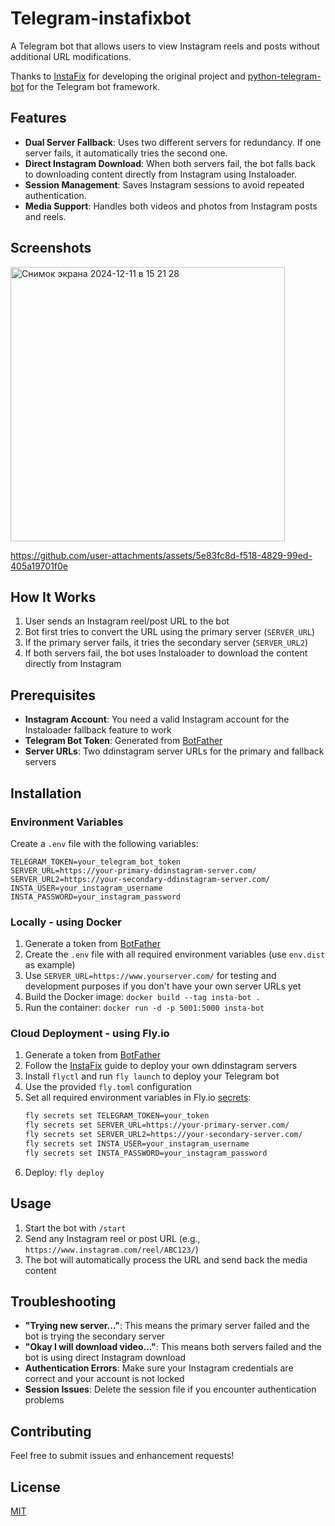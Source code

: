 # Telegram-instafixbot

A Telegram bot that allows users to view Instagram reels and posts without additional URL modifications.

Thanks to [InstaFix](https://github.com/Wikidepia/InstaFix) for developing the original project and [python-telegram-bot](https://docs.python-telegram-bot.org/en/v21.9/index.html) for the Telegram bot framework.

## Features

- **Dual Server Fallback**: Uses two different servers for redundancy. If one server fails, it automatically tries the second one.
- **Direct Instagram Download**: When both servers fail, the bot falls back to downloading content directly from Instagram using Instaloader.
- **Session Management**: Saves Instagram sessions to avoid repeated authentication.
- **Media Support**: Handles both videos and photos from Instagram posts and reels.


## Screenshots

<img width="439" alt="Снимок экрана 2024-12-11 в 15 21 28" src="https://github.com/user-attachments/assets/706f23c1-3a93-4bf8-89e9-9fc820f0f938" />

https://github.com/user-attachments/assets/5e83fc8d-f518-4829-99ed-405a19701f0e

## How It Works

1. User sends an Instagram reel/post URL to the bot
2. Bot first tries to convert the URL using the primary server (`SERVER_URL`)
3. If the primary server fails, it tries the secondary server (`SERVER_URL2`)
4. If both servers fail, the bot uses Instaloader to download the content directly from Instagram


## Prerequisites

- **Instagram Account**: You need a valid Instagram account for the Instaloader fallback feature to work
- **Telegram Bot Token**: Generated from [BotFather](https://telegram.me/BotFather)
- **Server URLs**: Two ddinstagram server URLs for the primary and fallback servers

## Installation

### Environment Variables

Create a `.env` file with the following variables:

```env
TELEGRAM_TOKEN=your_telegram_bot_token
SERVER_URL=https://your-primary-ddinstagram-server.com/
SERVER_URL2=https://your-secondary-ddinstagram-server.com/
INSTA_USER=your_instagram_username
INSTA_PASSWORD=your_instagram_password
```

### Locally - using Docker

1. Generate a token from [BotFather](https://telegram.me/BotFather)
2. Create the `.env` file with all required environment variables (use `env.dist` as example)
3. Use `SERVER_URL=https://www.yourserver.com/` for testing and development purposes if you don't have your own server URLs yet
4. Build the Docker image: `docker build --tag insta-bot .`
5. Run the container: `docker run -d -p 5001:5000 insta-bot`

### Cloud Deployment - using Fly.io

1. Generate a token from [BotFather](https://telegram.me/BotFather)
2. Follow the [InstaFix](https://github.com/Wikidepia/InstaFix) guide to deploy your own ddinstagram servers
3. Install `flyctl` and run `fly launch` to deploy your Telegram bot
4. Use the provided `fly.toml` configuration
5. Set all required environment variables in Fly.io [secrets](https://fly.io/docs/apps/secrets/):
   ```bash
   fly secrets set TELEGRAM_TOKEN=your_token
   fly secrets set SERVER_URL=https://your-primary-server.com/
   fly secrets set SERVER_URL2=https://your-secondary-server.com/
   fly secrets set INSTA_USER=your_instagram_username
   fly secrets set INSTA_PASSWORD=your_instagram_password
   ```
6. Deploy: `fly deploy`

## Usage

1. Start the bot with `/start`
2. Send any Instagram reel or post URL (e.g., `https://www.instagram.com/reel/ABC123/`)
3. The bot will automatically process the URL and send back the media content


## Troubleshooting

- **"Trying new server..."**: This means the primary server failed and the bot is trying the secondary server
- **"Okay I will download video..."**: This means both servers failed and the bot is using direct Instagram download
- **Authentication Errors**: Make sure your Instagram credentials are correct and your account is not locked
- **Session Issues**: Delete the session file if you encounter authentication problems


## Contributing

Feel free to submit issues and enhancement requests!

## License
 [MIT](LICENSE)
